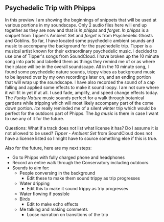 ## Psychedelic Trip with Phipps
In this preview I am showing the beginnings of snippets that will be used at various portions in my soundscape. Only 2 audio files here will end up together as they are now and that is _in phipps_ and _forget_. _In phipps_ is a snippet from Tipper's Ambient Set and _forget_ is from Psychedelic Ghosts and Goblins. So far, I have located some psychedelic ambient sounds and music to accompany the background for the psychedelic trip. Tipper is a musical artist known for their extraordinary psychedelic music. I decided to use one of Tipper's songs from SoundCloud. I have broken up the 10 minute song into parts and labelled them as things they remind me of or as where their place will be in the overall soundscape. All in the 10 minute song, I found some psychedelic nature sounds, trippy vibes as background music to be layered over by my own recordings later on, and an ending portion that will wrap up the soundscape. I have also recorded the sound of a cap falling and applied some effects to make it sound loopy. I am not sure where it will fit in yet if at all. I used fade, amplify, and speed change effects today. 
The _Funky Nature_ music sounds perfect for a walk through botanical gardens while tripping which will most likely accompany part of the come down portion. _Ice_ really reminded me of a silent winter trip which would be perfect for the outdoors part of Phipps. The _bg music_ is there in case I want to use any of it for the future. 

Questions:
    What if a track does not list what license it has? Do I assume it is not allowed to be used? _Tipper - Ambient Set_ from SoundCloud does not have a license listed so I might have to source something else if this is true.

Also for the future, here are my next steps:

* Go to Phipps with fully charged phone and headphones
* Record an entire walk through the Conservatory including outdoors
* Sounds to aim for:
    * People conversing in the background
        * Edit these to make them sound trippy as trip progresses
    * Water dripping
        * Edit this to make it sound trippy as trip progresses
    * Water flowing if possible
    * Birds
        * Edit to make echo effects
    * Me talking and making comments
        * Loose narration on transitions of the trip
